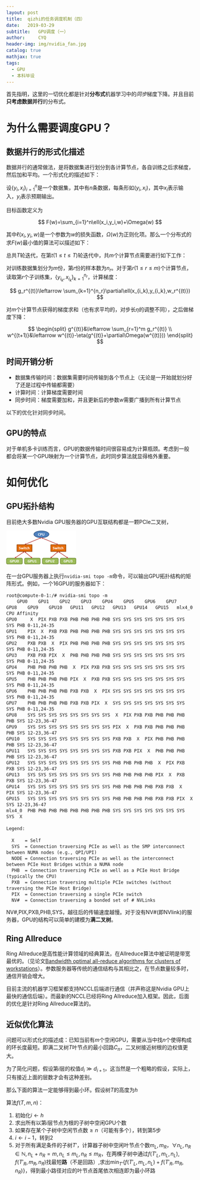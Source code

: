 ```yaml
---
layout: post
title:  qizhi的任务调度机制（四）
date:   2019-03-29
subtitle:   GPU调度（一）
author:     CYQ
header-img: img/nvidia_fan.jpg
catalog: true
mathjax: true
tags:
  - GPU
  - 本科毕设
---
```


首先指明，这里的一切优化都是针对**分布式**机器学习中的*同步*梯度下降。并且目前**只考虑数据并行**的分布式。

# 为什么需要调度GPU？

## 数据并行的形式化描述

数据并行的通常做法，是将数据集进行划分到各计算节点，各自训练之后求梯度，然后加和平均。一个形式化的描述如下：

设$\lbrace y_i,x_i\rbrace_{i=1}^n​$是一个数据集，其中有$n​$条数据，每条形如$(y_i,x_i)​$，其中$x_i​$表示输入，$y_i​$表示预期输出。

目标函数定义为

$$
F(w)=\sum_{i=1}^n\ell(x_i,y_i,w)+\Omega(w)
$$

其中$\ell(x_i,y_i,w)​$是一个参数为$w​$的损失函数，$\Omega(w)​$为正则化项。那么一个分布式的求$F(w)​$最小值的算法可以描述如下：

总共$T​$轮迭代，在第$t(1\leq t \leq T)​$轮迭代中，共$m​$个计算节点需要进行如下工作：

对训练数据集划分为$m$份，第$r$份的样本数为$n_r$。对于第$r(1\leq r \leq m)$个计算节点，读取第$r$个子训练集，$\lbrace y_{i_k},x_{i_k}\rbrace_{k=1}^{n_r}$，计算梯度：

$$
g_r^{(t)}\leftarrow \sum_{k=1}^{n_r}\partial\ell(x_{i_k},y_{i_k},w_r^{(t)})
$$

对$m​$个计算节点获得的梯度求和（也有求平均的，对步长$\eta​$的调整不同），之后做梯度下降：

$$
\begin{split}
g^{(t)}&\leftarrow \sum_{r=1}^m g_r^{(t)} \\
w^{(t+1)}&\leftarrow w^{(t)}-\eta(g^{(t)}+\partial\Omega(w^{(t)}))
\end{split}
$$

## 时间开销分析

- 数据集传输时间：数据集需要时间传输到各个节点上（无论是一开始就划分好了还是过程中传输都需要）
- 计算时间：计算梯度需要时间
- 同步时间：梯度需要加和，并且更新后的参数$w$需要广播到所有计算节点

以下的优化针对同步时间。

## GPU的特点

对于单机多卡训练而言，GPU的数据传输时间很容易成为计算瓶颈。考虑到一般都会将某一个GPU映射为一个计算节点，此时同步算法就显得格外重要。

# 如何优化

## GPU拓扑结构

目前绝大多数Nvidia GPU服务器的GPU互联结构都是一颗PCIe二叉树，

![](/img/nvidia_tree.png)

在一台GPU服务器上执行`nvidia-smi topo -m`命令，可以输出GPU拓扑结构的矩阵形式。例如，一个16GPU的服务器如下：

```
root@compute-0-1:/# nvidia-smi topo -m
	GPU0	GPU1	GPU2	GPU3	GPU4	GPU5	GPU6	GPU7	GPU8	GPU9	GPU10	GPU11	GPU12	GPU13	GPU14	GPU15	mlx4_0	CPU Affinity
GPU0	 X 	PIX	PXB	PXB	PHB	PHB	PHB	PHB	SYS	SYS	SYS	SYS	SYS	SYS	SYS	SYS	PHB	0-11,24-35
GPU1	PIX	 X 	PXB	PXB	PHB	PHB	PHB	PHB	SYS	SYS	SYS	SYS	SYS	SYS	SYS	SYS	PHB	0-11,24-35
GPU2	PXB	PXB	 X 	PIX	PHB	PHB	PHB	PHB	SYS	SYS	SYS	SYS	SYS	SYS	SYS	SYS	PHB	0-11,24-35
GPU3	PXB	PXB	PIX	 X 	PHB	PHB	PHB	PHB	SYS	SYS	SYS	SYS	SYS	SYS	SYS	SYS	PHB	0-11,24-35
GPU4	PHB	PHB	PHB	PHB	 X 	PIX	PXB	PXB	SYS	SYS	SYS	SYS	SYS	SYS	SYS	SYS	PHB	0-11,24-35
GPU5	PHB	PHB	PHB	PHB	PIX	 X 	PXB	PXB	SYS	SYS	SYS	SYS	SYS	SYS	SYS	SYS	PHB	0-11,24-35
GPU6	PHB	PHB	PHB	PHB	PXB	PXB	 X 	PIX	SYS	SYS	SYS	SYS	SYS	SYS	SYS	SYS	PHB	0-11,24-35
GPU7	PHB	PHB	PHB	PHB	PXB	PXB	PIX	 X 	SYS	SYS	SYS	SYS	SYS	SYS	SYS	SYS	PHB	0-11,24-35
GPU8	SYS	SYS	SYS	SYS	SYS	SYS	SYS	SYS	 X 	PIX	PXB	PXB	PHB	PHB	PHB	PHB	SYS	12-23,36-47
GPU9	SYS	SYS	SYS	SYS	SYS	SYS	SYS	SYS	PIX	 X 	PXB	PXB	PHB	PHB	PHB	PHB	SYS	12-23,36-47
GPU10	SYS	SYS	SYS	SYS	SYS	SYS	SYS	SYS	PXB	PXB	 X 	PIX	PHB	PHB	PHB	PHB	SYS	12-23,36-47
GPU11	SYS	SYS	SYS	SYS	SYS	SYS	SYS	SYS	PXB	PXB	PIX	 X 	PHB	PHB	PHB	PHB	SYS	12-23,36-47
GPU12	SYS	SYS	SYS	SYS	SYS	SYS	SYS	SYS	PHB	PHB	PHB	PHB	 X 	PIX	PXB	PXB	SYS	12-23,36-47
GPU13	SYS	SYS	SYS	SYS	SYS	SYS	SYS	SYS	PHB	PHB	PHB	PHB	PIX	 X 	PXB	PXB	SYS	12-23,36-47
GPU14	SYS	SYS	SYS	SYS	SYS	SYS	SYS	SYS	PHB	PHB	PHB	PHB	PXB	PXB	 X 	PIX	SYS	12-23,36-47
GPU15	SYS	SYS	SYS	SYS	SYS	SYS	SYS	SYS	PHB	PHB	PHB	PHB	PXB	PXB	PIX	 X 	SYS	12-23,36-47
mlx4_0	PHB	PHB	PHB	PHB	PHB	PHB	PHB	PHB	SYS	SYS	SYS	SYS	SYS	SYS	SYS	SYS	 X 	

Legend:

  X    = Self
  SYS  = Connection traversing PCIe as well as the SMP interconnect between NUMA nodes (e.g., QPI/UPI)
  NODE = Connection traversing PCIe as well as the interconnect between PCIe Host Bridges within a NUMA node
  PHB  = Connection traversing PCIe as well as a PCIe Host Bridge (typically the CPU)
  PXB  = Connection traversing multiple PCIe switches (without traversing the PCIe Host Bridge)
  PIX  = Connection traversing a single PCIe switch
  NV#  = Connection traversing a bonded set of # NVLinks
```

NV#,PIX,PXB,PHB,SYS，越往后的传输速度越慢。对于没有NV#(即NVlink)的服务器，GPU的结构可以简单的建模为**满二叉树**。

## Ring Allreduce

Ring Allreduce是高性能计算领域的经典算法，在Allreduce算法中被证明是带宽最优的。（见论文[Bandwidth optimal all-reduce algorithms for clusters of workstations](http://www.cs.fsu.edu/~xyuan/paper/09jpdc.pdf)）。参数服务器等传统的通信结构与其相比之，在节点数量较多时，通信开销会增大。

目前主流的机器学习框架都支持NCCL后端进行通信（并声称这是Nvidia GPU上最快的通信后端）。而最新的NCCL已经将Ring Allreduce加入框架。因此，后面的优化是针对Ring Allreduce算法的。

## 近似优化算法

问题可以形式化的描述成：已知当前有$m$个空闲GPU，需要从当中找$n$个使得构成的环长度最短。即满二叉树$T$叶节点的最小回路$C_n$，二叉树接近树根的边权值更大。

为了简化问题，假设第$i$层的权值$d_i\gg d_{i+1}$，这当然是一个粗略的假设，实际上，只有接近上面的层数才会有这种差别。

那么下面的算法一定能够得到最小环。假设树$T​$的高度为$h​$

算法$f(T,m,n)$：

1. 初始化$i\leftarrow h​$
2. 求出所有以第$i$层节点为根的子树中空闲GPU个数
3. 如果存在某个子树中空闲节点数$\geq n​$（可能有多个），转到第5步
4. $i\leftarrow i -1​$，转到2
5. 对于所有满足条件的子树$T'$，计算器子树中空闲叶节点个数$m_L,m_R$，$\forall n_L,n_R\in\mathbb{N},n_L+n_R=m,n_L\leq m_L,n_R\leq m_R$，在两棵子树中通过$f(T'_L,m_L,n_L),f(T'_R,m_R,n_R)$找最短**路**（不是回路）,求出$\min_{T'}\lbrace f(T'_L,m_L,n_L)+f(T'_R,m_R,n_R)\rbrace$，得到最小路径对应的叶节点首尾依次相连即为最小环路




